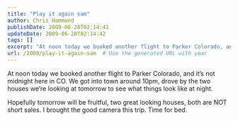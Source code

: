 ```yaml
---
title: "Play it again sam"
author: Chris Hammond
publishDate: 2009-06-28T02:14:41
updateDate: 2009-06-28T02:14:42
tags: []
excerpt: "At noon today we booked another flight to Parker Colorado, and it’s not midnight here in CO. We got into town around 10pm, drove by the two houses we’re looking at tomorrow to see what things look like at night.  Hopefully tomorrow will be fruitful, two great looking houses, both are NOT short sales. I brought the good camera this trip. Time for bed."
url: /2009/play-it-again-sam  # Use the generated URL with year
---
```

<p>At noon today we booked another flight to Parker Colorado, and it’s not midnight here in CO. We got into town around 10pm, drove by the two houses we’re looking at tomorrow to see what things look like at night.</p>  <p>Hopefully tomorrow will be fruitful, two great looking houses, both are NOT short sales. I brought the good camera this trip. Time for bed.</p>
